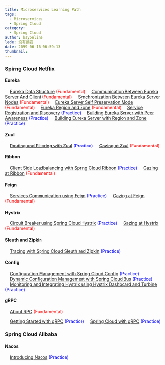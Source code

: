 ```yaml
---
title: Microservices Learning Path
tags:
  - Microservices
  - Spring Cloud
category:
  - Spring Cloud
author: bsyonline
lede: 没有摘要
date: 2099-06-16 06:59:13
thumbnail:
---
```


### Spirng Cloud Netflix
#### Eureka

&nbsp;&nbsp;&nbsp;&nbsp;[Eureka Data Structure](../../../../2018/08/29/eureka-data-structure/) <font color="red">(Fundamental)</font>
&nbsp;&nbsp;&nbsp;&nbsp;[Communication Between Eureka Server And Client](../../../../2018/08/29/communication-between-eureka-server-and-client/) <font color="red">(Fundamental)</font>
&nbsp;&nbsp;&nbsp;&nbsp;[Synchronization Between Eureka Server Nodes](../../../../2018/08/29/synchronization-between-eureka-server-nodes/) <font color="red">(Fundamental)</font>
&nbsp;&nbsp;&nbsp;&nbsp;[Eureka Server Self Preservation Mode](../../../../2018/08/29/eureka-server-self-preservation-mode/) <font color="red">(Fundamental)</font>
&nbsp;&nbsp;&nbsp;&nbsp;[Eureka Region and Zone](../../../../2018/08/29/eureka-region-and-zone/) <font color="red">(Fundamental)</font>
&nbsp;&nbsp;&nbsp;&nbsp;[Service Registration and Discovery](../../../../2018/06/16/service-registration-and-discovery/) <font color="blue">(Practice)</font>
&nbsp;&nbsp;&nbsp;&nbsp;[Building Eureka Server with Peer Awareness](../../../../2020/03/22/building-eureka-server-with-peer-awareness/) <font color="blue">(Practice)</font>
&nbsp;&nbsp;&nbsp;&nbsp;[Building Eureka Server with Region and Zone](../../../../2020/03/22/building-eureka-server-with-region-and-zone/) <font color="blue">(Practice)</font>

#### Zuul

&nbsp;&nbsp;&nbsp;&nbsp;[Routing and Filtering with Zuul](../../../../2018/06/17/routing-and-filtering-with-zuul/) <font color="blue">(Practice)</font>
&nbsp;&nbsp;&nbsp;&nbsp;[Gazing at Zuul](../../../../2020/03/24/gazing-at-zuul/) <font color="red">(Fundamental)</font>


#### Ribbon

&nbsp;&nbsp;&nbsp;&nbsp;[Client Side Loadbalancing with Spring Cloud Ribbon](../../../../2018/06/30/client-side-loadbalancing-with-spring-cloud-ribbon/) <font color="blue">(Practice)</font>
&nbsp;&nbsp;&nbsp;&nbsp;[Gazing at Ribbon](../../../../2020/03/23/gazing-at-ribbon/) <font color="red">(Fundamental)</font>

#### Feign

&nbsp;&nbsp;&nbsp;&nbsp;[Services Communication using Feign](../../../../2018/06/20/services-communication-using-feign/) <font color="blue">(Practice)</font>
&nbsp;&nbsp;&nbsp;&nbsp;[Gazing at Feign](../../../../2020/03/24/gazing-at-feign/) <font color="red">(Fundamental)</font>

#### Hystrix

&nbsp;&nbsp;&nbsp;&nbsp;[Circuit Breaker using Spring Cloud Hystrix](../../../../2018/06/30/circuit-breaker-using-spring-cloud-hystrix/) <font color="blue">(Practice)</font>
&nbsp;&nbsp;&nbsp;&nbsp;[Gazing at Hystrix](../../../../2020/03/24/gazing-at-hystrix/) <font color="red">(Fundamental)</font>

#### Sleuth and Zipkin

&nbsp;&nbsp;&nbsp;&nbsp;[Tracing with Spring Cloud Sleuth and Zipkin](../../../../2018/07/02/tracing-with-spring-cloud-sleuth-and-zipkin/) <font color="blue">(Practice)</font>

#### Config

&nbsp;&nbsp;&nbsp;&nbsp;[Configuration Management with Spring Cloud Config](../../../../2018/06/26/configuration-management-with-spring-cloud-config/) <font color="blue">(Practice)</font>
&nbsp;&nbsp;&nbsp;&nbsp;[Dynamic Configuration Management with Spring Cloud Bus](../../../../2018/06/27/dynamic-configuration-management-with-spring-cloud-bus/) <font color="blue">(Practice)</font>
&nbsp;&nbsp;&nbsp;&nbsp;[Monitoring and Integrating Hystrix using Hystrix Dashboard and Turbine](../../../../2018/07/01/monitoring-and-integrating-hystrix-using-hystrix-dashboard-and-turbine/) <font color="blue">(Practice)</font>
#### gRPC

&nbsp;&nbsp;&nbsp;&nbsp;[About RPC](../../../../2018/05/18/about-rpc/) <font color="red">(Fundamental)</font>

&nbsp;&nbsp;&nbsp;&nbsp;[Getting Started with gRPC](../../../../2018/06/09/getting-started-with-grpc/) <font color="blue">(Practice)</font>
&nbsp;&nbsp;&nbsp;&nbsp;[Spring Cloud with gRPC](../../../../2018/06/09/spring-cloud-with-grpc/) <font color="blue">(Practice)</font>

### Spring Cloud Alibaba
#### Nacos
&nbsp;&nbsp;&nbsp;&nbsp;[Introducing Nacos](../../../../2020/04/19/introducing-nacos/) <font color="blue">(Practice)</font>
